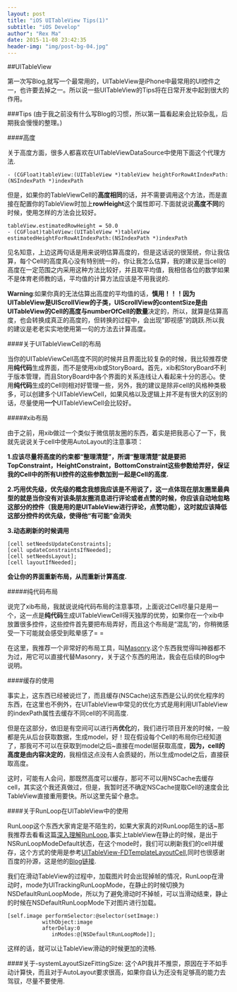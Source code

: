 ```yaml
---
layout: post
title: "iOS UITableView Tips(1)"
subtitle: "iOS Develop"
author": "Rex Ma"
date: 2015-11-08 23:42:35
header-img: "img/post-bg-04.jpg"
---
```


##UITableView

第一次写Blog,就写一个最常用的，UITableView是iPhone中最常用的UI控件之一，也许要去掉之一。所以说一些UITableView的Tips将在日常开发中起到很大的作用。

###Tips
(由于我之前没有什么写Blog的习惯，所以第一篇看起来会比较杂乱，后期我会慢慢的整理。)

####高度

关于高度方面，很多人都喜欢在UITableViewDataSource中使用下面这个代理方法.

	- (CGFloat)tableView:(UITableView *)tableView heightForRowAtIndexPath:(NSIndexPath *)indexPath

但是，如果你的TableViewCell的**高度相同**的话，并不需要调用这个方法，而是直接在配置你的TableView时加上**rowHeight**这个属性即可.下面就说说**高度不同**的时候，使用怎样的方法会比较好。

	tableView.estimatedRowHeight = 50.0
	- (CGFloat)tableView:(UITableView *)tableView estimatedHeightForRowAtIndexPath:(NSIndexPath *)indexPath

见名知意，上边这两句话是用来说明估算高度的，但是这话说的很笼统，你让我估算，每个Cell的高度真心没有特别统一的，你让我怎么估算，我的建议是当cell的高度在一定范围之内采用这种方法比较好，并且取平均值，我相信各位的数学如果不是体育老师教的话，平均值的计算方法应该是不用我说的.

**Warning**:如果你真的无法估算出高度的平均值的话，**慎用！！！**因为UITableView是UIScrollView的子类，UIScrollView的contentSize是由**UITableView的Cell的高度与numberOfCell的数量**决定的，所以，就算是估算高度，也会转换成真正的高度的，但转换的过程中，会出现“即视感”的跳跃.所以我的建议是老老实实地使用第一句的方法去计算高度。

####关于UITableViewCell的布局

当你的UITableViewCell高度不同的时候并且界面比较复杂的时候，我比较推荐使用**纯代码**生成界面，而不是使用xib或StoryBoard。首先，xib和StoryBoard不利于版本管理，而且StoryBoard中各个界面的关系连线让人看起来十分的恶心。使用**纯代码**生成的Cell则相对好管理一些，另外，我的建议是除非cell的风格种类极多，可以创建多个UITableViewCell，如果风格以及逻辑上并不是有很大的区别的话，尽量使用**一个**UITableViewCell会比较好。

#####xib布局

由于之前，用xib做过一个类似于微信朋友圈的东西，着实是把我恶心了一下，我就先说说关于cell中使用AutoLayout的注意事项：

**1.应该尽量将高度的约束都“整理清楚”，所谓“整理清楚”就是要把TopConstraint，HeightConstraint，BottomConstraint这些参数给弄好，保证我的Cell中的所有UI控件的这些参数加到一起是Cell的高度.**

**2.巧用优先级，优先级的概念我想我应该是不用说了，这一点体现在朋友圈里最典型的就是当你没有对该条朋友圈消息进行评论或者点赞的时候，你应该自动地忽略这部分的控件（我是用的是UITableView进行评论，点赞功能），这时就应该降低这部分控件的优先级，使得他“有可能”会消失**

**3.动态刷新的时候调用**

	[cell setNeedsUpdateConstraints];
	[cell updateConstraintsIfNeeded];		
	[cell setNeedsLayout];
	[cell layoutIfNeeded];

**会让你的界面重新布局，从而重新计算高度.**

#####纯代码布局

说完了xib布局，我就说说纯代码布局的注意事项，上面说过Cell尽量只是用一个，这一点是**纯代码**生成UITableViewCell得天独厚的优势，如果你在一个xib中放置很多控件，这些控件首先要把布局弄好，而且这个布局是“混乱”的，你稍微感受一下可能就会感受到眩晕感了= =

在这里，我推荐一个非常好的布局工具，叫[Masonry](https://github.com/SnapKit/Masonry).这个东西我觉得叫神器都不为过，用它可以直接代替Masonry，关于这个东西的用法，我会在后续的Blog中说明。

####缓存的使用

事实上，这东西已经被说烂了，而且缓存(NSCache)这东西是公认的优化程序的东西，在这里也不例外，在UITableView中常见的优化方式是用利用UITableView的indexPath属性去缓存不同cell的不同高度.

但是在这部分，依旧是有空间可以进行再**优化**的，我们进行项目开发的时候，一般都是先从后台获取数据，生成model，好！现在假设每个Cell的布局你已经知道了，那我可不可以在获取到model之后~直接在model层获取高度，**因为，cell的高度是由内容决定的**，我相信这点没有人会质疑的，所以生成model之后，直接获取高度。

这时，可能有人会问，那既然高度可以缓存，那可不可以用NSCache去缓存cell，其实这个我还真做过，但是，我暂时还不确定NSCache提取Cell的速度会比TableView直接重用要快。所以这里先留个悬念。

####关于RunLoop在UITableView中的使用

RunLoop这个东西大家肯定是不陌生的，如果大家真的对RunLoop陌生的话~那我推荐去看看这篇[深入理解RunLoop](http://blog.ibireme.com/2015/05/18/runloop/),事实上tableView在静止的时候，是出于NSRunLoopModeDefault状态，在这个mode时，我们可以刷新我们的cell并缓存，这个方式的使用是参考[UITableView-FDTemplateLayoutCell](https://github.com/forkingdog/UITableView-FDTemplateLayoutCell),同时也很感谢百度的孙源，这是他的[Blog链接](http://blog.sunnyxx.com/).

我们在滑动TableView的过程中，加载图片时会出现掉帧的情况，RunLoop在滑动时，mode为UITrackingRunLoopMode，在静止的时候切换为NSDefaultRunLoopMode，所以为了避免滑动时不掉帧，可以当滑动结束，静止的时候在NSDefaultRunLoopMode下对图片进行加载。

	[self.image performSelector:@selector(setImage:)
               withObject:image
               afterDelay:0
                  inModes:@[NSDefaultRunLoopMode]];
                 
这样的话，就可以让TableView滑动的时候更加的流畅.

####关于-systemLayoutSizeFittingSize:
这个API我并不推崇，原因在于不如手动计算快，而且对于AutoLayout要求很高，如果你自认为还没有足够高的能力去驾驭，尽量不要使用.

